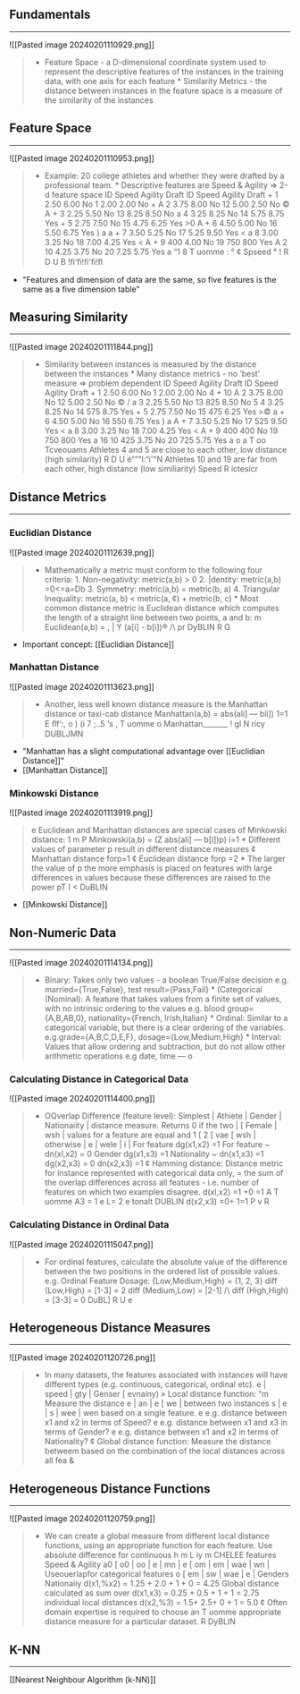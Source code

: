 ## Fundamentals
---
![[Pasted image 20240201110929.png]]
> * Feature Space - a D-dimensional coordinate system used to represent the descriptive features of the instances in the training data, with one axis for each feature * Similarity Metrics - the distance between instances in the feature space is a measure of the similarity of the instances

## Feature Space
---
![[Pasted image 20240201110953.png]]
> * Example: 20 college athletes and whether they were drafted by a professional team. * Descriptive features are Speed & Agility => 2-d feature space ID Speed Agility Draft ID Speed Agility Draft + 1 2.50 6.00 No 1 2.00 2.00 No + A 2 3.75 8.00 No 12 5.00 2.50 No © A + 3 2.25 5.50 No 13 8.25 8.50 No a 4 3.25 8.25 No 14 5.75 8.75 Yes + 5 2.75 7.50 No 15 4.75 6.25 Yes >0 A + 6 4.50 5.00 No 16 5.50 6.75 Yes ) a a + 7 3.50 5.25 No 17 5.25 9.50 Yes < a 8 3.00 3.25 No 18 7.00 4.25 Yes < A + 9 400 4.00 No 19 750 800 Yes A 2 10 4.25 3.75 No 20 7.25 5.75 Yes a “1 8 T uomme : ° ¢ Spseed ° ! R D U B !ﬁ‘ﬁ!ﬁ'ﬁ!ﬂ

* "Features and dimension of data are the same, so five features is the same as a five dimension table"

## Measuring Similarity
---
![[Pasted image 20240201111844.png]]
> * Similarity between instances is measured by the distance between the instances * Many distance metrics - no ‘best’ measure => problem dependent ID Speed Agility Draft ID Speed Agility Draft + 1 2.50 6.00 No 1 2.00 2.00 No 4 + 10 A 2 3.75 8.00 No 12 5.00 2.50 No © / a 3 2.25 5.50 No 13 825 8.50 No 5 4 3.25 8.25 No 14 575 8.75 Yes + 5 2.75 7.50 No 15 475 6.25 Yes >© a + 6 4.50 5.00 No 16 550 6.75 Yes ) a A + 7 3.50 5.25 No 17 525 9.50 Yes < a 8 3.00 3.25 No 18 7.00 4.25 Yes < A + 9 400 400 No 19 750 800 Yes a 16 10 425 3.75 No 20 725 5.75 Yes a o a T oo Tcveouams Athletes 4 and 5 are close to each other, low distance (high similarity) R D U é“”"l:“i'"N Athletes 10 and 19 are far from each other, high distance (low similiarity) Speed R ictesicr

## Distance Metrics
---
### Euclidian Distance

![[Pasted image 20240201112639.png]]
> * Mathematically a metric must conform to the following four criteria: 1. Non-negativity: metric(a,b) > 0 2. |dentity: metric(a,b) =0<=a=Db 3. Symmetry: metric(a,b) = metric(b, a) 4. Triangular Inequality: metric(a, b) < metric(a, ¢) + metric(b, c) * Most common distance metric is Euclidean distance which computes the length of a straight line between two points, a and b: m Euclidean(a,b) = , | Y (a[i] - b[i])® /\ pr DyBLIN R G

* Important concept: [[Euclidian Distance]]

### Manhattan Distance
![[Pasted image 20240201113623.png]]
> * Another, less well known distance measure is the Manhattan distance or taxi-cab distance Manhattan(a,b) = abs(ali] — bli]) 1=1 E ﬂf‘:, o ) (i 7 ;..5 ‘s , T uomme o Manhattan_______ ! gl N ricy DUBLJMN

* "Manhattan has a slight computational advantage over [[Euclidian Distance]]"
* [[Manhattan Distance]] 

### Minkowski Distance
![[Pasted image 20240201113919.png]]
> e Euclidean and Manhattan distances are special cases of Minkowski distance: 1 m P Minkowski(a,b) = (Z abs(ali] — b[i])p) i=1 * Different values of parameter p result in different distance measures ¢ Manhattan distance forp=1 ¢ Euclidean distance forp =2 * The larger the value of p the more emphasis is placed on features with large differences in values because these differences are raised to the power pT I < DuBLIN

* [[Minkowski Distance]] 

## Non-Numeric Data
---
![[Pasted image 20240201114134.png]]
> * Binary: Takes only two values - a boolean True/False decision e.g. married={True,False}, test result={Pass,Fail} * (Categorical (Nominal): A feature that takes values from a finite set of values, with no intrinsic ordering to the values e.g. blood group={A,B,AB,0}, nationality={French, Irish,Italian} * Ordinal: Similar to a categorical variable, but there is a clear ordering of the variables. e.g.grade={A,B,C,D,E,F}, dosage={Low,Medium,High} * Interval: Values that allow ordering and subtraction, but do not allow other arithmetic operations e.g date, time — o

### Calculating Distance in Categorical Data
![[Pasted image 20240201114400.png]]
> * OQverlap Difference (feature level): Simplest | Athiete | Gender | Nationaiity | distance measure. Returns 0 if the two | [ Female | wsh | values for a feature are equal and 1 [ 2 [ vae [ wsh | otherwise | e | wele | i | For feature dg(x1,x2) =1 For feature ~ dn(xl,x2) = 0 Gender dg(x1,x3) =1 Nationality ~ dn(x1,x3) =1 dg(x2,x3) = 0 dn(x2,x3) =1 ¢ Hamming distance: Distance metric for instance represented with categorical data only, = the sum of the overlap differences across all features - i.e. number of features on which two examples disagree. d(xl,x2) =1 +0 =1 A T uomme A3 = 1 e L= 2 e tonalt DUBLIN d(x2,x3) =0+ 1=1 P v R

### Calculating Distance in Ordinal Data
![[Pasted image 20240201115047.png]]
> * For ordinal features, calculate the absolute value of the difference between the two positions in the ordered list of possible values. e.g. Ordinal Feature Dosage: {Low,Medium,High} = {1, 2, 3} diff (Low,High) = [1-3] = 2 diff (Medium,Low) = |2-1] /\ diff (High,High) = [3-3] = 0 DuBL] R U e

## Heterogeneous Distance Measures
---
![[Pasted image 20240201120726.png]]
> * In many datasets, the features associated with instances will have different types (e.g. continuous, categorical, ordinal etc). e | speed | gty | Genser [ evnainy) » Local distance function: “m Measure the distance e | an | e [ we | between two instances s | e | s | wee | wen based on a single feature. e e.g. distance between x1 and x2 in terms of Speed? e e.g. distance between x1 and x3 in terms of Gender? e e.g. distance between x1 and x2 in terms of Nationality? ¢ Global distance function: Measure the distance betweem based on the combination of the local distances across all fea &

## Heterogeneous Distance Functions
---
![[Pasted image 20240201120759.png]]
> * We can create a global measure from different local distance functions, using an appropriate function for each feature. Use absolute difference for continuous h m L iy m CHELEE features Speed & Agility a0 [ o0 | oo | e | mn | e [ om | em | wae | wn | Useouerlapfor categorical features o [ em | sw | wae | e | Genders Nationaiiy d(x1,%x2) = 1.25 + 2.0 + 1 + 0 = 4.25 Global distance calculated as sum over d(x1,x3) = 0.25 + 0.5 + 1 + 1 = 2.75 individual local distances d(x2,%3) = 1.5+ 2.5+ 0 + 1 = 5.0 ¢ Often domain expertise is required to choose an T uomme appropriate distance measure for a particular dataset. R DyBLIN


## K-NN
---
[[Nearest Neighbour Algorithm (k-NN)]]